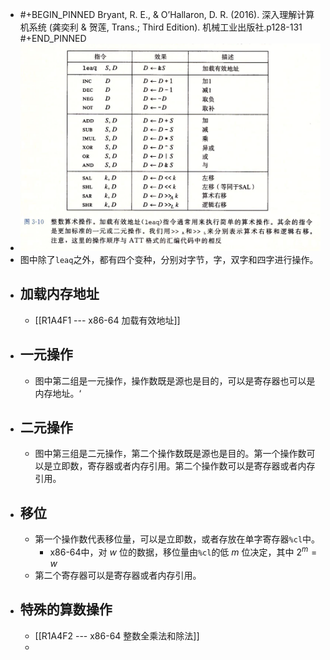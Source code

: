 - #+BEGIN_PINNED
  Bryant, R. E., & O’Hallaron, D. R. (2016). 深入理解计算机系统 (龚奕利 & 贺莲, Trans.; Third Edition). 机械工业出版社.p128-131
  #+END_PINNED
- ![image.png](../assets/image_1666102378407_0.png)
- 图中除了`leaq`之外，都有四个变种，分别对字节，字，双字和四字进行操作。
- ## 加载内存地址
	- [[R1A4F1 --- x86-64 加载有效地址]]
- ## 一元操作
	- 图中第二组是一元操作，操作数既是源也是目的，可以是寄存器也可以是内存地址。‘
- ## 二元操作
	- 图中第三组是二元操作，第二个操作数既是源也是目的。第一个操作数可以是立即数，寄存器或者内存引用。第二个操作数可以是寄存器或者内存引用。
- ## 移位
	- 第一个操作数代表移位量，可以是立即数，或者存放在单字寄存器`%cl`中。
		- x86-64中，对 $w$ 位的数据，移位量由`%cl`的低 $m$ 位决定，其中 $2^m = w$
	- 第二个寄存器可以是寄存器或者内存引用。
- ## 特殊的算数操作
	- [[R1A4F2 --- x86-64 整数全乘法和除法]]
	-